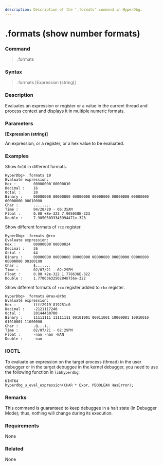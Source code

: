 ```yaml
---
description: Description of the '.formats' command in HyperDbg.
---
```


# .formats (show number formats)

### Command

> .formats

### Syntax

> .formats \[Expression (string)]

### Description

Evaluates an expression or register or a value in the current thread and process context and displays it in multiple numeric formats.

### Parameters

**\[Expression (string)]**

An expression, or a register, or a hex value to be evaluated.

### Examples

Show `0x10` in different formats.

```
HyperDbg> .formats 10
Evaluate expression:
Hex :        00000000`00000010
Decimal :    16
Octal :      20
Binary :     00000000 00000000 00000000 00000000 00000000 00000000 00000000 00010000
Char :       ........
Time :       04/28/20 - 06:35AM
Float :      0.00 +8e-323 7.905050E-323
Double :     7.90505033345994471e-323
```

Show different formats of `rcx` register.

```
HyperDbg> .formats @rcx
Evaluate expression:
Hex :        00000000`00000024
Decimal :    36
Octal :      44
Binary :     00000000 00000000 00000000 00000000 00000000 00000000 00000000 00100100
Char :       $.......
Time :       02/07/21 - 02:29PM
Float :      0.00 +2e-322 1.778636E-322
Double :     1.77863632502848756e-322
```

Show different formats of `rcx` register added to `rbx` register.

```
HyperDbg> .formats @rax+@rbx
Evaluate expression:
Hex :        ffff2919`819251c0
Decimal :    -2121117248
Octal :      20144450700
Binary :     11111111 11111111 00101001 00011001 10000001 10010010 01010001 11000000
Char :       .Q...)..
Time :       02/07/21 - 02:29PM
Float :      -nan -nan -NAN
Double :     -nan
```

### IOCTL

To evaluate an expression on the target process (thread) in the user debugger or in the target debuggee in the kernel debugger, you need to use the following function in `libhyperdbg`:

```clike
UINT64
hyperdbg_u_eval_expression(CHAR * Expr, PBOOLEAN HasError);
```

### Remarks

This command is guaranteed to keep debuggee in a halt state (in Debugger Mode); thus, nothing will change during its execution.

### Requirements

None

### Related

None
